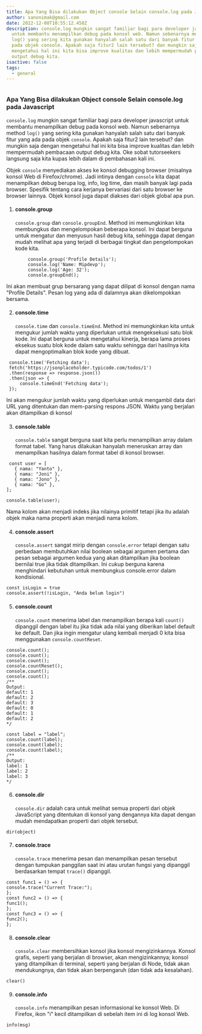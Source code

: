 ```yaml
---
title: Apa Yang Bisa dilakukan Object console Selain console.log pada Javascript
author: sanonimak@gmail.com
date: 2022-12-08T10:55:12.458Z
description: console.log mungkin sangat familiar bagi para developer javascript
  untuk membantu menampilkan debug pada konsol web. Namun sebenarnya method
  log() yang sering kita gunakan hanyalah salah satu dari banyak fitur yang ada
  pada objek console. Apakah saja fitur2 lain tersebut? dan mungkin saja dengan
  mengetahui hal ini kita bisa improve kualitas dan lebih mempermudah pembacaan
  output debug kita.
isactive: false
tags:
  - general
---
```

![]()

### Apa Yang Bisa dilakukan Object console Selain console.log pada Javascript

`console.log` mungkin sangat familiar bagi para developer javascript untuk membantu menampilkan debug pada konsol web. Namun sebenarnya method `log()` yang sering kita gunakan hanyalah salah satu dari banyak fitur yang ada pada objek `console`. Apakah saja fitur2 lain tersebut? dan mungkin saja dengan mengetahui hal ini kita bisa improve kualitas dan lebih mempermudah pembacaan output debug kita. Oke  sobat tutorseekers langsung saja kita kupas lebih dalam di pembahasan kali ini.

Objek `console` menyediakan akses ke konsol debugging browser (misalnya konsol Web di Firefox/chrome). Jadi intinya dengan `console` kita dapat menampilkan debug berupa log, info, log time, dan masih banyak lagi pada browser. Spesifik tentang cara kerjanya bervariasi dari satu browser ke browser lainnya. Objek konsol juga dapat diakses dari objek global apa pun.

1. #### console.group

   `console.group` dan `console.groupEnd`. Method ini memungkinkan kita membungkus dan mengelompokan beberapa konsol. Ini dapat berguna untuk mengatur dan menyusun hasil debug kita, sehingga dapat dengan mudah melihat apa yang terjadi di berbagai tingkat dan pengelompokan kode kita.

```
        console.group('Profile Details');
        console.log('Name: Mipdevp');
        console.log('Age: 32');
        console.groupEnd();
```

Ini akan membuat grup bersarang yang dapat dilipat di konsol dengan nama "Profile Details". Pesan log yang ada di dalamnya akan dikelompokkan bersama.

2. #### console.time

   `console.time` dan `console.timeEnd`. Method ini memungkinkan kita untuk mengukur jumlah waktu yang diperlukan untuk mengeksekusi satu blok kode. Ini dapat berguna untuk mengetahui kinerja, berapa lama proses eksekus suatu blok kode dalam satu waktu sehingga dari hasilnya kita dapat mengoptimalkan blok kode yang dibuat.

```
 console.time('Fetching data');
 fetch('https://jsonplaceholder.typicode.com/todos/1')
 .then(response => response.json())
 .then(json => {
     console.timeEnd('Fetching data');
 });
```

   Ini akan mengukur jumlah waktu yang diperlukan untuk mengambil data dari URL yang ditentukan dan mem-parsing respons JSON. Waktu yang berjalan akan ditampilkan di konsol

3. #### console.table

   `console.table` sangat berguna saat kita perlu menampilkan array dalam format tabel. Yang harus dilakukan hanyalah meneruskan array dan menampilkan hasilnya dalam format tabel di konsol browser. 

```
 const user = [
   { nama: "Yanto" },
   { nama: "Joni" },
   { nama: "Jono" },
   { nama: "Go" },
];

console.table(user);
```

   Nama kolom akan menjadi indeks jika nilainya primitif tetapi jika itu adalah objek maka nama properti akan menjadi nama kolom.

4. #### console.assert

   `console.assert` sangat mirip dengan `console.error` tetapi dengan satu perbedaan membutuhkan nilai boolean sebagai argumen pertama dan pesan sebagai argumen kedua yang akan ditampilkan jika boolean bernilai true jika tidak ditampilkan. Ini cukup berguna karena menghindari kebutuhan untuk membungkus console.error dalam kondisional.

```
const isLogin = true
console.assert(!isLogin, "Anda belum login")
```

5. #### console.count

   `console.count` menerima label dan menampilkan berapa kali `count()` dipanggil dengan label itu jika tidak ada nilai yang diberikan label default ke default. Dan jika ingin mengatur ulang kembali menjadi 0 kita bisa menggunakan `console.countReset`.

```
console.count();
console.count();
console.count();
console.countReset();
console.count();
console.count();
/**
Output:
default: 1
default: 2
default: 3
default: 0
default: 1
default: 2
*/

const label = "label";
console.count(label);
console.count(label);
console.count(label);
/**
Output:
label: 1
label: 2
label: 3
*/
```

6. #### console.dir

   `console.dir` adalah cara untuk melihat semua properti dari objek JavaScript yang ditentukan di konsol yang dengannya kita dapat dengan mudah mendapatkan properti dari objek tersebut.

```
dir(object)
```

7. #### console.trace

   `console.trace` menerima pesan dan menampilkan pesan tersebut dengan tumpukan panggilan saat ini atau urutan fungsi yang dipanggil berdasarkan tempat `trace()` dipanggil.

```
const func1 = () => {
console.trace("Current Trace:");
};
const func2 = () => {
func1();
};
const func3 = () => {
func2();
};
```

8. #### console.clear

   `console.clear` membersihkan konsol jika konsol mengizinkannya. Konsol grafis, seperti yang berjalan di browser, akan mengizinkannya; konsol yang ditampilkan di terminal, seperti yang berjalan di Node, tidak akan mendukungnya, dan tidak akan berpengaruh (dan tidak ada kesalahan).

```
clear()
```

9. #### console.info

   `console.info` menampilkan pesan informasional ke konsol Web. Di Firefox, ikon "i" kecil ditampilkan di sebelah item ini di log konsol Web.

```
info(msg)
```
